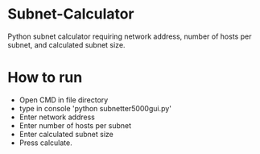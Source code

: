 # Subnet-Calculator
Python subnet calculator requiring network address, number of hosts per subnet, and calculated subnet size.

# How to run
* Open CMD in file directory
* type in console 'python subnetter5000gui.py'
* Enter network address
* Enter number of hosts per subnet
* Enter calculated subnet size
* Press calculate.
